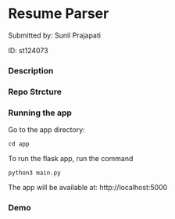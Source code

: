# Resume Parser

Submitted by: Sunil Prajapati

ID: st124073


### Description

### Repo Strcture

### Running the app

Go to the app directory:

`cd app`

To run the flask app, run the command

`python3 main.py`

The app will be available at: http://localhost:5000

### Demo
